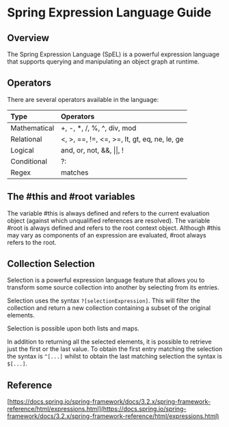 # Spring Expression Language Guide

## Overview

The Spring Expression Language (SpEL) is a powerful expression language that supports querying and manipulating an object graph at runtime.

## Operators

There are several operators available in the language:

| Type         | Operators                                    |
| :----------- | :------------------------------------------- |
| Mathematical | +, -, *, /, %, ^, div, mod                   |
| Relational   | <, >, ==, !=, <=, >=, lt, gt, eq, ne, le, ge |
| Logical      | and, or, not, &&, \|\|, !                    |
| Conditional  | ?:                                           |
| Regex        | matches                                      |

## The #this and #root variables

The variable #this is always defined and refers to the current evaluation object (against which unqualified references are resolved). The variable #root is always defined and refers to the root context object. Although #this may vary as components of an expression are evaluated, #root always refers to the root.

## Collection Selection

Selection is a powerful expression language feature that allows you to transform some source collection into another by selecting from its entries.

Selection uses the syntax `?[selectionExpression]`. This will filter the collection and return a new collection containing a subset of the original elements. 

Selection is possible upon both lists and maps.

In addition to returning all the selected elements, it is possible to retrieve just the first or the last value. To obtain the first entry matching the selection the syntax is `^[...]` whilst to obtain the last matching selection the syntax is `$[...]`.

## Reference

[https://docs.spring.io/spring-framework/docs/3.2.x/spring-framework-reference/html/expressions.html](https://docs.spring.io/spring-framework/docs/3.2.x/spring-framework-reference/html/expressions.html)
